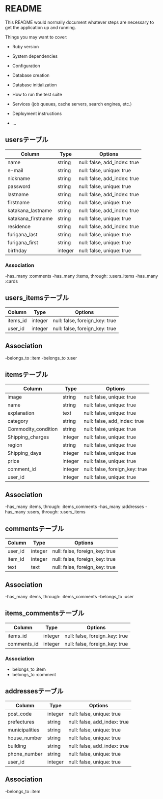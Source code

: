 # README

This README would normally document whatever steps are necessary to get the
application up and running.

Things you may want to cover:

* Ruby version

* System dependencies

* Configuration

* Database creation

* Database initialization

* How to run the test suite

* Services (job queues, cache servers, search engines, etc.)

* Deployment instructions

* ...



## usersテーブル
|Column|Type|Options|
|------|----|-------|
|name|string|null: false, add_index: true|
|e-mail|string|null: false, unique: true|
|nickname|string|null: false, add_index: true|
|password|string|null: false, unique: true|
|lastname|string|null: false, add_index: true|
|firstname|string|null: false, unique: true|
|katakana_lastname|string|null: false, add_index: true|
|katakana_firstname|string|null: false, unique: true|
|residence|string|null: false, add_index: true|
|furigana_last|string|null: false, unique: true|
|furigana_first|string|null: false, unique: true|
|birthday|integer|null: false, unique: true|



### Association
-has_many :comments
-has_many :items, through: :users_items
-has_many :cards


## users_itemsテーブル
|Column|Type|Options|
|------|----|-------|
|items_id|integer|null: false, foreign_key: true|
|user_id|integer|null: false, foreign_key: true|

## Association
-belongs_to :item
-belongs_to :user


## itemsテーブル
|Column|Type|Options|
|------|----|-------|
|image|string|null: false, unique: true|
|name|string|null: false, unique: true|
|explanation|text|null: false, unique: true|
|category|string|null: false, add_index: true|
|Commodity_condition|string|null: false, unique: true|
|Shipping_charges|integer|null: false, unique: true|
|region|string|null: false, unique: true|
|Shipping_days|integer|null: false, unique: true|
|price|integer|null: false, unique: true|
|comment_id|integer|null: false, foreign_key: true|
|user_id|integer|null: false, unique: true|


## Association
-has_many :items, through: :items_comments
-has_many :addresses
-has_many :users, through: :users_items



## commentsテーブル
|Column|Type|Options|
|------|----|-------|
|user_id|integer|null: false, foreign_key: true|
|item_id|integer|null: false, foreign_key: true|
|text|text|null: false, foreign_key: true|

## Association
-has_many :items, through: :items_comments
-belongs_to :user

## items_commentsテーブル

|Column|Type|Options|
|------|----|-------|
|items_id|integer|null: false, foreign_key: true|
|comments_id|integer|null: false, foreign_key: true|

### Association
- belongs_to :item
- belongs_to :comment


## addressesテーブル
|Column|Type|Options|
|------|----|-------|
|post_code|integer|null: false, unique: true|
|prefectures|string|null: false, add_index: true|
|municipalities|string|null: false, unique: true|
|house_number|string|null: false, unique: true|
|building|string|null: false, add_index: true|
|phone_number|string|null: false, unique: true|
|user_id|integer|null: false, unique: true|

## Association
-belongs_to :item

